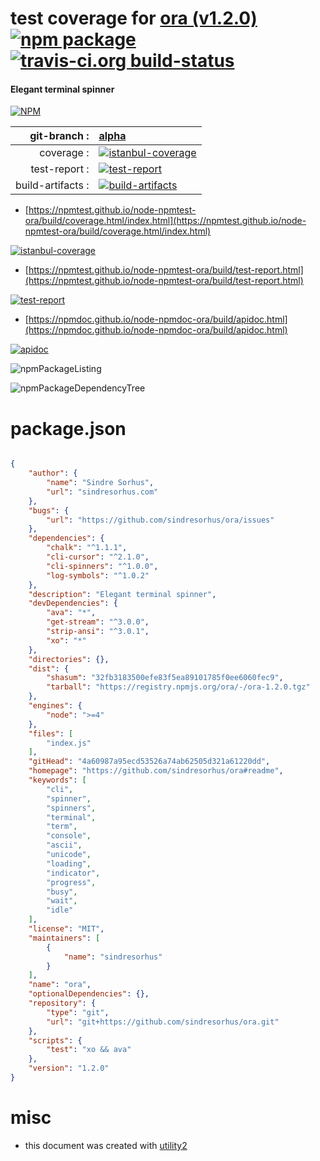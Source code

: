 # test coverage for  [ora (v1.2.0)](https://github.com/sindresorhus/ora#readme)  [![npm package](https://img.shields.io/npm/v/npmtest-ora.svg?style=flat-square)](https://www.npmjs.org/package/npmtest-ora) [![travis-ci.org build-status](https://api.travis-ci.org/npmtest/node-npmtest-ora.svg)](https://travis-ci.org/npmtest/node-npmtest-ora)
#### Elegant terminal spinner

[![NPM](https://nodei.co/npm/ora.png?downloads=true&downloadRank=true&stars=true)](https://www.npmjs.com/package/ora)

| git-branch : | [alpha](https://github.com/npmtest/node-npmtest-ora/tree/alpha)|
|--:|:--|
| coverage : | [![istanbul-coverage](https://npmtest.github.io/node-npmtest-ora/build/coverage.badge.svg)](https://npmtest.github.io/node-npmtest-ora/build/coverage.html/index.html)|
| test-report : | [![test-report](https://npmtest.github.io/node-npmtest-ora/build/test-report.badge.svg)](https://npmtest.github.io/node-npmtest-ora/build/test-report.html)|
| build-artifacts : | [![build-artifacts](https://npmtest.github.io/node-npmtest-ora/glyphicons_144_folder_open.png)](https://github.com/npmtest/node-npmtest-ora/tree/gh-pages/build)|

- [https://npmtest.github.io/node-npmtest-ora/build/coverage.html/index.html](https://npmtest.github.io/node-npmtest-ora/build/coverage.html/index.html)

[![istanbul-coverage](https://npmtest.github.io/node-npmtest-ora/build/screenCapture.buildCi.browser.%252Ftmp%252Fbuild%252Fcoverage.lib.html.png)](https://npmtest.github.io/node-npmtest-ora/build/coverage.html/index.html)

- [https://npmtest.github.io/node-npmtest-ora/build/test-report.html](https://npmtest.github.io/node-npmtest-ora/build/test-report.html)

[![test-report](https://npmtest.github.io/node-npmtest-ora/build/screenCapture.buildCi.browser.%252Ftmp%252Fbuild%252Ftest-report.html.png)](https://npmtest.github.io/node-npmtest-ora/build/test-report.html)

- [https://npmdoc.github.io/node-npmdoc-ora/build/apidoc.html](https://npmdoc.github.io/node-npmdoc-ora/build/apidoc.html)

[![apidoc](https://npmdoc.github.io/node-npmdoc-ora/build/screenCapture.buildCi.browser.%252Ftmp%252Fbuild%252Fapidoc.html.png)](https://npmdoc.github.io/node-npmdoc-ora/build/apidoc.html)

![npmPackageListing](https://npmtest.github.io/node-npmtest-ora/build/screenCapture.npmPackageListing.svg)

![npmPackageDependencyTree](https://npmtest.github.io/node-npmtest-ora/build/screenCapture.npmPackageDependencyTree.svg)



# package.json

```json

{
    "author": {
        "name": "Sindre Sorhus",
        "url": "sindresorhus.com"
    },
    "bugs": {
        "url": "https://github.com/sindresorhus/ora/issues"
    },
    "dependencies": {
        "chalk": "^1.1.1",
        "cli-cursor": "^2.1.0",
        "cli-spinners": "^1.0.0",
        "log-symbols": "^1.0.2"
    },
    "description": "Elegant terminal spinner",
    "devDependencies": {
        "ava": "*",
        "get-stream": "^3.0.0",
        "strip-ansi": "^3.0.1",
        "xo": "*"
    },
    "directories": {},
    "dist": {
        "shasum": "32fb3183500efe83f5ea89101785f0ee6060fec9",
        "tarball": "https://registry.npmjs.org/ora/-/ora-1.2.0.tgz"
    },
    "engines": {
        "node": ">=4"
    },
    "files": [
        "index.js"
    ],
    "gitHead": "4a60987a95ecd53526a74ab62505d321a61220dd",
    "homepage": "https://github.com/sindresorhus/ora#readme",
    "keywords": [
        "cli",
        "spinner",
        "spinners",
        "terminal",
        "term",
        "console",
        "ascii",
        "unicode",
        "loading",
        "indicator",
        "progress",
        "busy",
        "wait",
        "idle"
    ],
    "license": "MIT",
    "maintainers": [
        {
            "name": "sindresorhus"
        }
    ],
    "name": "ora",
    "optionalDependencies": {},
    "repository": {
        "type": "git",
        "url": "git+https://github.com/sindresorhus/ora.git"
    },
    "scripts": {
        "test": "xo && ava"
    },
    "version": "1.2.0"
}
```



# misc
- this document was created with [utility2](https://github.com/kaizhu256/node-utility2)
